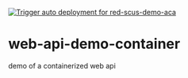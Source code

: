 [![Trigger auto deployment for red-scus-demo-aca](https://github.com/anotherRedbeard/web-api-demo-container/actions/workflows/deploy-package.yml/badge.svg?branch=main)](https://github.com/anotherRedbeard/web-api-demo-container/actions/workflows/deploy-package.yml)
# web-api-demo-container
demo of a containerized web api
